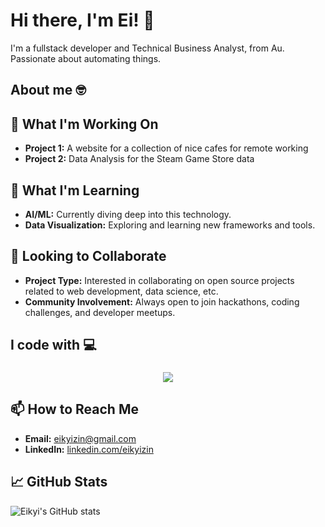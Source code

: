 
# Hi there, I'm Ei! 👋

I'm a fullstack developer and Technical Business Analyst, from Au. Passionate about automating things.


## About me 🤓
## 🔭 What I'm Working On

- **Project 1:** A website for a collection of nice cafes for remote working 
- **Project 2:** Data Analysis for the Steam Game Store data

## 🌱 What I'm Learning

- **AI/ML:** Currently diving deep into this technology.
- **Data Visualization:** Exploring and learning new frameworks and tools.

## 👯 Looking to Collaborate

- **Project Type:** Interested in collaborating on open source projects related to web development, data science, etc.
- **Community Involvement:** Always open to join hackathons, coding challenges, and developer meetups.


<h2 align="left">I code with 💻</h2>

###
<p align="center">
  <a href="https://skillicons.dev">
    <img src="https://skillicons.dev/icons?i=python,java,react,html,css,bootstrap,spring,docker" />
  </a>
</p>

###

## 📫 How to Reach Me

- **Email:** [eikyizin@gmail.com](mailto:eikyizin@gmail.com)
- **LinkedIn:** [linkedin.com/eikyizin](https://www.linkedin.com/in/eikyizin/)

## 📈 GitHub Stats

![Eikyi's GitHub stats](https://github-readme-stats.vercel.app/api?username=eikyi&show_icons=true&theme=radical)

<!--
**eikyi/eikyi** is a ✨ _special_ ✨ repository because its `README.md` (this file) appears on your GitHub profile.

Here are some ideas to get you started:

- 🔭 I’m currently working on ...
- 🌱 I’m currently learning ...
- 👯 I’m looking to collaborate on ...
- 🤔 I’m looking for help with ...
- 💬 Ask me about ...
- 📫 How to reach me: ...
- 😄 Pronouns: ...
- ⚡ Fun fact: ...
-->
